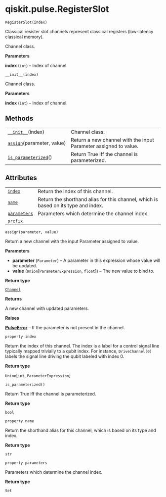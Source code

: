 # qiskit.pulse.RegisterSlot

`RegisterSlot(index)`

Classical resister slot channels represent classical registers (low-latency classical memory).

Channel class.

**Parameters**

**index** (`int`) – Index of channel.

`__init__(index)`

Channel class.

**Parameters**

**index** (`int`) – Index of channel.

## Methods

|                                                                                                                  |                                                                  |
| ---------------------------------------------------------------------------------------------------------------- | ---------------------------------------------------------------- |
| [`__init__`](#qiskit.pulse.RegisterSlot.__init__ "qiskit.pulse.RegisterSlot.__init__")(index)                    | Channel class.                                                   |
| [`assign`](#qiskit.pulse.RegisterSlot.assign "qiskit.pulse.RegisterSlot.assign")(parameter, value)               | Return a new channel with the input Parameter assigned to value. |
| [`is_parameterized`](#qiskit.pulse.RegisterSlot.is_parameterized "qiskit.pulse.RegisterSlot.is_parameterized")() | Return True iff the channel is parameterized.                    |

## Attributes

|                                                                                              |                                                                                    |
| -------------------------------------------------------------------------------------------- | ---------------------------------------------------------------------------------- |
| [`index`](#qiskit.pulse.RegisterSlot.index "qiskit.pulse.RegisterSlot.index")                | Return the index of this channel.                                                  |
| [`name`](#qiskit.pulse.RegisterSlot.name "qiskit.pulse.RegisterSlot.name")                   | Return the shorthand alias for this channel, which is based on its type and index. |
| [`parameters`](#qiskit.pulse.RegisterSlot.parameters "qiskit.pulse.RegisterSlot.parameters") | Parameters which determine the channel index.                                      |
| `prefix`                                                                                     |                                                                                    |

`assign(parameter, value)`

Return a new channel with the input Parameter assigned to value.

**Parameters**

*   **parameter** (`Parameter`) – A parameter in this expression whose value will be updated.
*   **value** (`Union`\[`ParameterExpression`, `float`]) – The new value to bind to.

**Return type**

[`Channel`](qiskit.pulse.channels#qiskit.pulse.channels.Channel "qiskit.pulse.channels.Channel")

**Returns**

A new channel with updated parameters.

**Raises**

[**PulseError**](qiskit.pulse.PulseError#qiskit.pulse.PulseError "qiskit.pulse.PulseError") – If the parameter is not present in the channel.

`property index`

Return the index of this channel. The index is a label for a control signal line typically mapped trivially to a qubit index. For instance, `DriveChannel(0)` labels the signal line driving the qubit labeled with index 0.

**Return type**

`Union`\[`int`, `ParameterExpression`]

`is_parameterized()`

Return True iff the channel is parameterized.

**Return type**

`bool`

`property name`

Return the shorthand alias for this channel, which is based on its type and index.

**Return type**

`str`

`property parameters`

Parameters which determine the channel index.

**Return type**

`Set`

